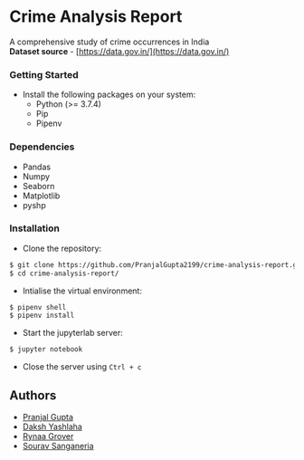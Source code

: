 # Crime Analysis Report
A comprehensive study of crime occurrences in India <br>
**Dataset source** - [https://data.gov.in/](https://data.gov.in/)

### Getting Started
- Install the following packages on your system:
    * Python (>= 3.7.4)
    * Pip
    * Pipenv

### Dependencies
- Pandas
- Numpy
- Seaborn
- Matplotlib
- pyshp

### Installation
- Clone the repository:
```bash
$ git clone https://github.com/PranjalGupta2199/crime-analysis-report.git
$ cd crime-analysis-report/
```
- Intialise the virtual environment:
```bash
$ pipenv shell
$ pipenv install
```
- Start the jupyterlab server:
```bash
$ jupyter notebook
```

- Close the server using ```Ctrl + c```

## Authors
* [Pranjal Gupta](https://github.com/PranjalGupta2199)
* [Daksh Yashlaha](https://github.com/daksh-yashlaha)
* [Rynaa Grover](https://github.com/rynaa)
* [Sourav Sanganeria](https://github.com/SouravSanganeria)
